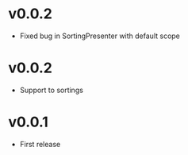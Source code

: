 # v0.0.2

* Fixed bug in SortingPresenter with default scope

# v0.0.2

* Support to sortings

# v0.0.1

* First release

